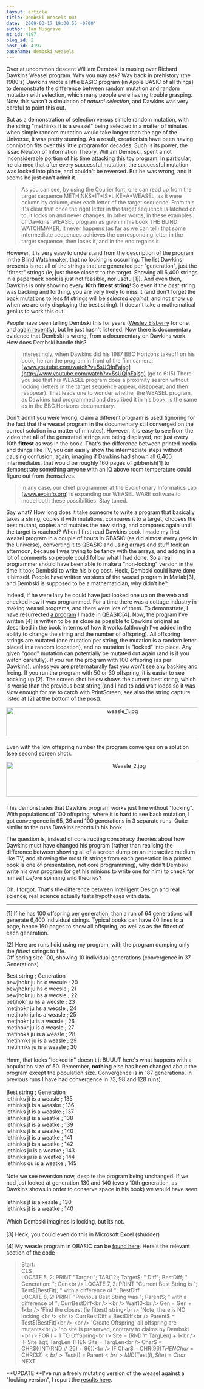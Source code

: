 ```yaml
---
layout: article
title: Dembski Weasels Out
date: '2009-03-17 19:30:55 -0700'
author: Ian Musgrave
mt_id: 4197
blog_id: 2
post_id: 4197
basename: dembski_weasels
---
```

Over at uncommon descent William Dembski is musing over Richard Dawkins Weasel program. Why you may ask? Way back in prehistory (the 1980's) Dawkins wrote a little BASIC program (in Apple BASIC of all things) to demonstrate the difference between random mutation and random mutation with selection, which many people were having trouble grasping. Now, this wasn't a simulation of _natural selection_, and Dawkins was very careful to point this out. 

But as a demonstration of selection versus simple random mutation, with the string "methinks it is a weasel" being selected in a matter of minutes, when simple random mutation would take longer than the age of the Universe, it was pretty stunning. As a result, creationists have been having conniption fits over this little program for decades. Such is its power, the Issac Newton of Information Theory, William Dembski, spent a not inconsiderable portion of his time attacking this toy program. In particular, he claimed that after every successful mutation, the successful mutation was locked into place, and couldn't be reversed. But he was wrong, and it seems he just can't admit it.

> As you can see, by using the Courier font, one can read up from the target sequence METHINKS\*IT\*IS\*LIKE\*A\*WEASEL, as it were column by column, over each letter of the target sequence. From this it's clear that once the right letter in the target sequence is latched on to, it locks on and never changes. In other words, in these examples of Dawkins' WEASEL program as given in his book THE BLIND WATCHMAKER, it never happens (as far as we can tell) that some intermediate sequences achieves the corresponding letter in the target sequence, then loses it, and in the end regains it. 

However, it is very easy to understand from the description of the program in the Blind Watchmaker, that no locking is occurring. The list Dawkins presents is not all of the strings that are generated per "generation", just the "fittest" strings (ie, just those closest to the target. Showing all 6,400 strings in a paperback book is just not feasible, nor useful\[1\]). And even then, Dawkins is only showing every **10th fittest string**! So even if the _best_ string was backing and forthing, you are very likely to miss it (and don't forget the back mutations to less fit strings will be _selected against_, and not show up when we are only displaying the best string). It doesn't take a mathematical genius to work this out.

People have been telling Dembski this for years ([Wesley Elsberry](http://austringer.net/wp/index.php/2009/03/15/dembski-weasel-and-video-level-evidence/) for one, and [again recently](http://austringer.net/wp/index.php/2008/10/19/dembski-and-marks-are-still-mischaracterizing-dawkins-weasel/)), but he just hasn't listened. Now there is documentary evidence that Dembski is wrong, from a documentary on Dawkins work. How does Dembski handle this?

> Interestingly, when Dawkins did his 1987 BBC Horizons takeoff on his book, he ran the program in front of the film camera:
> [www.youtube.com/watch?v=5sUQIpFajsg](http://www.youtube.com/watch?v=5sUQIpFajsg) (go to 6:15)
> There you see that his WEASEL program does a proximity search without locking (letters in the target sequence appear, disappear, and then reappear). 
> That leads one to wonder whether the WEASEL program, as Dawkins had programmed and described it in his book, is the same as in the BBC Horizons documentary.

Don't admit you were wrong, claim a different program is used (ignoring for the fact that the weasel program in the documentary still converged on the correct solution in a matter of minutes). However, it is easy to see from the video that **all** of the generated strings are being displayed, not just every 10th **fittest** as was in the book. That's the difference between printed media and things like TV, you can easily show the intermediate steps without causing confusion, again, imaging if Dawkins had shown all 6,400 intermediates, that would be roughly 160 pages of gibberish\[1\] to demonstrate something anyone with an IQ above room temperature could figure out from themselves.


> In any case, our chief programmer at the Evolutionary Informatics Lab (www.evoinfo.org) is expanding our WEASEL WARE software to model both these possibilities. Stay tuned.


Say what? How long does it take someone to write a program that basically takes a string, copies it with mutations, compares it to a target, chooses the best mutant, copies and mutates the new string, and compares again until the target is reached? When I first read Dawkins book I made my first weasel program in a couple of hours in GBASIC (as did almost every geek in the Universe), converting it to QBASIC and using arrays and stuff took an afternoon, because I was trying to be fancy with the arrays, and adding in a lot of comments so people could follow what I had done. So a real programmer should have been able to make a "non-locking" version in the time it took Dembski to write his blog post. Heck, Dembski could have done it himself. People have written versions of the weasel program in Matlab\[3\], and Dembski is supposed to be a mathematician, why didn't he? 

Indeed, if he were lazy he could have just looked one up on the web and checked how it was programmed. For a time there was a cottage industry in making weasel programs, and there were lots of them. To demonstrate, I have resurrected [a program](http://home.mira.net/~reynella1/weasle2a.bas)  I made in QBASIC\[4\]. Now, the program I've written \[4\] is written to be as close as possible to Dawkins original as described in the book in terms of how it works (although I've added in the ability to change the string and the number of offspring). All offspring strings are mutated (one mutation per string, the mutation is a random letter placed in a random lcocation), and no mutation is "locked" into place. Any given "good" mutation can potentially be mutated out again (and is if you watch carefully). If you run the program with 100 offspring (as per Dawkins), unless you are preternaturally fast you won't see any backing and froing. If you run the program with 50 or 30 offspring, it is easier to see backing up \[2\]. The screen shot below shows the current best string, which is worse than the previous best string (and I had to add wait loops so it was slow enough for me to catch with PrintScreen, see also the string capture listed at \[2\] at the bottom of the post). 

<img src="{{ site.baseurl }}/uploads/2009/weasle_1.jpg" alt="weasle_1.jpg" width="596" height="76" style="text-align: center; display: block; margin: 0 auto 20px;" class="mt-image-center" />

Even with the low offspring number the program converges on a solution (see second screen shot).

<img src="{{ site.baseurl }}/uploads/2009/Weasle_2.jpg" alt="Weasle_2.jpg" width="631" height="92" style="text-align: center; display: block; margin: 0 auto 20px;" class="mt-image-center" />

This demonstrates that Dawkins program works just fine without "locking". With populations of 100 offspring, where it is hard to see back mutation, I got convergence in 65, 36 and 100 generations in 3 separate runs. Quite similar to the runs Dawkins reports in his book.

The question is, instead of constructing conspiracy theories about how Dawkins must have changed his program (rather than realising the difference between showing all of a screen dump on an interactive medium like TV, and showing the most fit strings from each generation in a printed book is one of presentation, not core programming), why didn't Dembski write his own program (or get his minions to write one for him) to check for himself _before_ spinning wild theories?

Oh. I forgot. That's the difference between Intelligent Design and real science; real science actually tests hypotheses with data.

<p></p>

*********


\[1\] If he has 100 offspring per generation, than a run of 64 generations will generate 6,400 individual strings. Typical books can have 40 lines to a page, hence 160 pages to show all offspring, as well as as the fittest of each generation.

\[2\] Here are runs I did using my program, with the program dumping only the _fittest_ strings to file.<br />
Off spring size 100, showing 10 individual generations (convergence in 37 Generations)<br />

Best string                     ; Generation<br />
pewjhokr ju hs c wecule ; 20 <br />
pewjhokr ju hs c wecsle ; 21 <br />
pewjhokr ju hs a wecsle ; 22 <br />
petjhokr ju hs a wecsle ; 23 <br />
metjhokr ju hs a wecsle ; 24 <br />
metjhokr ju hs a weasle ; 25 <br />
metjhokr ju is a weasle ; 26 <br />
metihokr ju is a weasle ; 27 <br />
metihoks ju is a weasle ; 28 <br />
metihmks ju is a weasle ; 29 <br />
metihmks ju is a weasle ; 30<br />
<br />
Hmm, that looks "locked in" doesn't it BUUUT here's what happens with a population size of 50. Remember, **nothing** else has been changed about the program except the population size. Convergence is in 187 generations, in previous runs I have had convergence in 73, 98 and 128 runs).<br />
<br />
Best string                     ; Generation<br />
lethinks jt is a weasle ; 135 <br />
lethinks jt is a weaske ; 136 <br />
lethinks jt is a weaske ; 137 <br />
lethinks jt is a weatke ; 138 <br />
lethinks jt is a weatke ; 139 <br />
lethinks jt is a weatke ; 140 <br />
lethinks jt is a weatke ; 141 <br />
lethinks jt is a weatke ; 142 <br />
lethinks ju is a weatke ; 143 <br />
lethinks ju is a weatke ; 144 <br />
lethinks gu is a weatke ; 145<br />
<br />
Note we see reversion now, despite the program being unchanged. If we had just looked at generation 130 and 140 (every 10th generation, as Dawkins shows in order to conserve space in his book) we would have seen<br />
<br />
lethinks jt is a xeasle ; 130<br />
lethinks jt is a weatke ; 140<br />
<br />
Which Dembski imagines is locking, but its not.<br />
<br />
\[3\] Heck, you could even do this in Microsoft Excel (shudder)

\[4\] My weasle program in QBASIC can be [found here](http://home.mira.net/~reynella1/weasle2a.bas). Here's the relevant section of the code


> Start:<br />
> CLS<br />
> LOCATE 5, 2: PRINT "Target:"; TAB(12); Target$; "  Diff"; BestDiff; "    Generation: "; Gen<br />
> LOCATE 7, 2: PRINT "Current Best String is   "; Test$(BestFit); " with a difference of "; BestDiff<br />
> LOCATE 8, 2: PRINT "Previous Best String was "; Parent$; " with a difference of "; CurrBestDiff<br />
> <br />
> Wait10<br />
> Gen = Gen + 1<br />
> 'Find the closest (ie fittest) string<br />
> 'Note, there is NO locking <br />
> <br />
> CurrBestDiff = BestDiff<br />
> Parent$ = Test$(BestFit)<br />
> <br />
> 'Create Offspring, all offspring are mutants<br />
> 'no site is preserved, contrary to claims by Dembski <br />
> FOR I = 1 TO OffSpring<br />
> Site = (RND \* TargLen) + 1<br />
> IF Site &gt; TargLen THEN Site = TargLen<br />
> Char$ = CHR$((INT(RND \* 26) + 96))<br />
> IF Char$ = CHR$(96) THEN Char$ = CHR$(32)<br />
> Test$(I) = Parent$<br />
> MID$(Test$(I), Site) = Char$<br />
> NEXT<br />

**UPDATE:**I've run a freely mutating version of the weasel against a "locking version", I report the [results here](http://pandasthumb.org/archives/2009/03/weasles-on-para.html).
